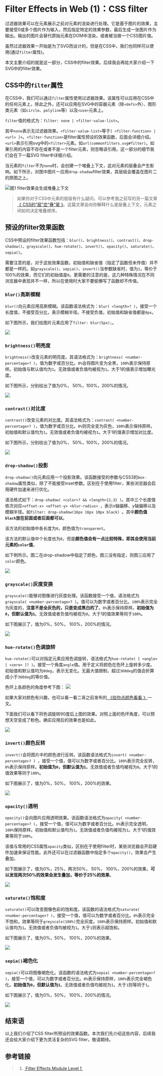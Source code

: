 # Filter Effects in Web (1)：CSS filter

过滤器效果可以在元素展示之前对元素的渲染进行处理。它是基于图片的效果，主要接受0或多个图片作为输入，然后指定特定的效果参数，最后生成一张图片作为输出。输出的图片会替代原始元素在DOM中渲染，或者被当做一个CSS图片值。

虽然过滤器效果一开始是为了SVG而设计的，但是在CSS中，我们也同样可以使用(通过`filter`属性)。

本文主要介绍的就是这一部分，CSS中的filter效果。后续我会再给大家介绍一下SVG中的filter效果。

## CSS中的`filter`属性

在CSS中，我们可以通过`filter`属性使用过滤器效果。该属性可以应用在CSS中的任何元素上，除此之外，还可以应用在SVG中的容器元素（除`<defs>`外）、图形类元素（如`circle`、`polyline`等）以及`<use>`元素上。

`filter`值的格式为：`filter: none | <filter-value-list>`。

其中`none`表示无过滤器效果。`<filter-value-list>`等于`[ <filter-function> | <url> ]+`。`<filter-function>`是filter属性预设的效果函数，后面会详细介绍。`<url>`表示引用svg中的`<filter>`元素。如`url(commonfilters.svg#filter)`。如果引用的内容不存在或者不是一个filter元素，则忽略该引用。这一部分的细节我们会在下一篇SVG filter中详细介绍。

当元素的`filter`不为`none`时，会创建一个堆叠上下文，这对元素的层叠会产生影响。如下所示，对图中图片一应用`drop-shadow`filter效果，其层级会覆盖在图片二的原图之上。

![](http://p0.qhimg.com/t01ede1f1d2095f34dd.png "图1 filter效果会生成堆叠上下文")

> 如果你对于CSS中元素的层级有什么疑问，可以参考我之前写的另一篇文章[《 CSS的“层”峦“叠”翠 》](https://github.com/75team/w3c/blob/master/articles/20190225_CSS%E7%9A%84%E2%80%9C%E5%B1%82%E2%80%9D%E5%B3%A6%E2%80%9C%E5%8F%A0%E2%80%9D%E7%BF%A0.md)。这篇文章会向你解释什么是层叠上下文，元素之间如何决定堆叠顺序。

## 预设的filter效果函数
CSS中预设的filter效果函数包括：`blur()`、`brightness()`、`contrast()`、`drop-shadow()`、`grayscale()`、`hue-rotate()`、`invert()`、`opacity()`、`saturate()`、`sepia()`。

需要注意的是，对于这些效果函数，初始值和缺省值（指定了函数但未传值）并不都是一样的。如`grayscale()`、`sepia()`、`invert()`当参数缺省时，值为`1`，等价于100%的效果，而它们的初始值是`0`。更需要的注意的是，这几种特殊情况在不同浏览器中表现并不一样，所以在使用时大家不要偷懒写了函数却不传值。

### `blur()`高斯模糊

`blur()`向元素应用高斯模糊。该函数语法格式为：`blur( <length>? )`，接受一个长度值，不接受百分比，表示模糊半径。不接受负值，初始值和缺省值都是`0px`。

如下图所示，我们给图片元素应用了`filter: blur(5px);`。

![](http://p9.qhimg.com/t01aabd6177e6167777.png)

### `brightness()`明亮度

`brightness()`改变元素的明亮度。其语法格式为：`brightness( <number-percentage>? )`，值为数字或百分比。`0%`会将图片变为全黑，`100%`表示保持原样。初始值与默认值均为`1`。无效值或者负值均被视为`1`。大于1的值表示增加曝光度。

如下图所示，分别给出了值为0%， 50%，100%，200%的情况。

![](http://p2.qhimg.com/t01585679b285e93c4d.png)

### `contrast()`对比度

`contrast()`改变元素的对比度。其语法格式为：`contrast( <number-percentage>? )`，值为数字或百分比。`0%`则完全变为灰色，`100%`表示保持原样。初始值和默认值均为`1`。无效值或者负值均被视为`1`。大于1的值表示增加对比度。

如下图所示，分别给出了值为0%， 50%，100%，200%的情况。

![](http://p0.qhimg.com/t01abf6e239c7885c89.png)

### `drop-shadow()`投影

`drop-shadow()`向元素应用一个投影效果。该函数接受的参数与CSS3的`box-shadow`属性类似，除了不能接受inset参数。区别在于使用filter，某些浏览器会启用硬件加速来进行优化。

语法格式如下：`drop-shadow( <color>? && <length>{2,3} )`。其中三个长度值依次对应`<offset-x> <offset-y> <blur-radius> `，表示x轴偏移、y轴偏移以及模糊半径。如`filter: drop-shadow(16px 16px 10px black) `。其中**颜色值`black`放在前面或者后面都可以**。

该方法的初始值中各长度为`0`，颜色值为`transparent`。

该方法的默认值中个长度也为`0`，但是**颜色值会有一点比较特殊，即其会使用当前元素的`color`值**。

如下例所示。图二在drop-shadow中指定了颜色，图三没有指定，则图三应用了`color`颜色。

![](http://p6.qhimg.com/t01074e036215b318c8.png)

### `grayscale()`灰度变换

`grayscale()`能够对图像进行灰度处理。该函数接受一个值，语法格式为`grayscale( <number-percentage>? )`。值可以为数字或者百分比。`100%`表示完全为灰度的，**注意不是全灰色的，只是变成黑白的了**。`0%`表示保持原样。**初始值为`0`，但默认值为`1`**。无效值或者负值均被视为`0`。大于1的值效果等同于`100%`。

如下图展示了，值为0%，50%， 100%，200%的情况。

![](http://p7.qhimg.com/t01c1e33461ee078eb3.png)

### `hue-rotate()`色调旋转

`hue-rotate()`可以对指定元素应用色调旋转，语法格式为`hue-rotate( [ <angle> | <zero> ]? )`。接受一个角度`angle`值。用于定义将颜色在色环上旋转多少度。初始值和默认值均为`0deg`，表示无变化。无最大值限制，超过`360deg`的值会折算成小于`360deg`的等价值。

色环上各颜色的角度参考下图：
![](https://camo.githubusercontent.com/5d167f543f4b407b3b5043982cfdabe65317b8cf/68747470733a2f2f70332e73736c2e7168696d672e636f6d2f743031636334626265623137623534396563622e706e67)

如果大家对颜色有兴趣，也可以看一看二哥之前发布的[ 《给你点颜色看看 》](https://github.com/75team/w3c/blob/master/articles/20181203_%E7%BB%99%E4%BD%A0%E7%82%B9%E9%A2%9C%E8%89%B2%E7%9C%8B%E7%9C%8B.md "给你点颜色看看")一文。

下面我们可以看下将色调旋转90度后上图的效果。对照上面的色环角度，可以预想天空变成了粉色。确实应用后的效果也是如此。

![](http://p0.qhimg.com/t01e7067fbe2d5e9cf5.png)

### `invert()`颜色反转

`invert()`会将图片中的颜色进行反转。该函数语法格式为`invert( <number-percentage>? ) `，接受一个值，值可以为数字或者百分比。`100%`表示完全反转，`0%`表示保持原样。**初始值为`0`，但默认值为`1`**。无效值或者负值均被视为`0`。大于1的值效果等同于`100%`。

如下图展示了，值为0%，50%， 100%，200%的效果。

![](http://p6.qhimg.com/t01f4ef04606fa83237.png)

### `opacity()`透明

`opacity()`会向图片应用透明效果。该函数语法格式为`opacity( <number-percentage>? )`，接受一个值，值可以为数字或者百分比。`0%`表示完全透明，`100%`保持原样。初始值和默认值均为`1`。无效值或者负值均被视为`1`。大于1的值效果等同于`100%`。

该值与常用的CSS属性`opacity`类似，区别在于使用filter时，某些浏览器会开启硬件加速来保证性能。此外还可以在过滤器函数中指定多个`opacity()`，效果会产生叠加。

如下图展示了，值为0%，25%，两次50%， 50%， 100%，200%的效果。**可以发现两次50%的效果会发生叠加，等价于25%的效果**。

![](http://p8.qhimg.com/t019d4d990aa942349b.png)

### `saturate()`饱和度

`saturate()`可以改变图像色彩的饱和度。该函数的语法格式为`saturate( <number-percentage>? )`，接受一个值，值可以为数字或者百分比。`0%`表示完全不饱和，效果等同于`greyscale(100%)`完全灰度。`100%`表示保持原样。初始值和默认值均为`1`。无效值或者负值均被视为`1`。大于`1`则表示超饱和。

如下图展示了，值为0%，50%， 100%，200%的效果。

![](http://p4.qhimg.com/t01ab3ef0574a1b7cd0.png)

### `sepia()`褐色化

`sepia()`可以将图像褐色化。该函数的语法格式为`sepia( <number-percentage>? )`，接受一个值，可以为数字或者百分比。`0%`表示保持原样，`100%`表示完全褐色化。**初始值为`0`，但默认值为`1`**。无效值或者负值均被视为`1`。大于`1`则等同于`1`。

如下图展示了，值为0%，50%， 100%，200%的情况。

![](http://p5.qhimg.com/t01a953fc323f27bbd0.png)

## 结束语

以上我们介绍了CSS filter所预设的效果函数。本次我们先介绍这些内容，后续我还会给大家介绍下更为灵活复杂的SVG filter，敬请期待。

## 参考链接

> 1. [ Filter Effects Module Level 1 ](https://drafts.fxtf.org/filter-effects/#FilterProperty)


